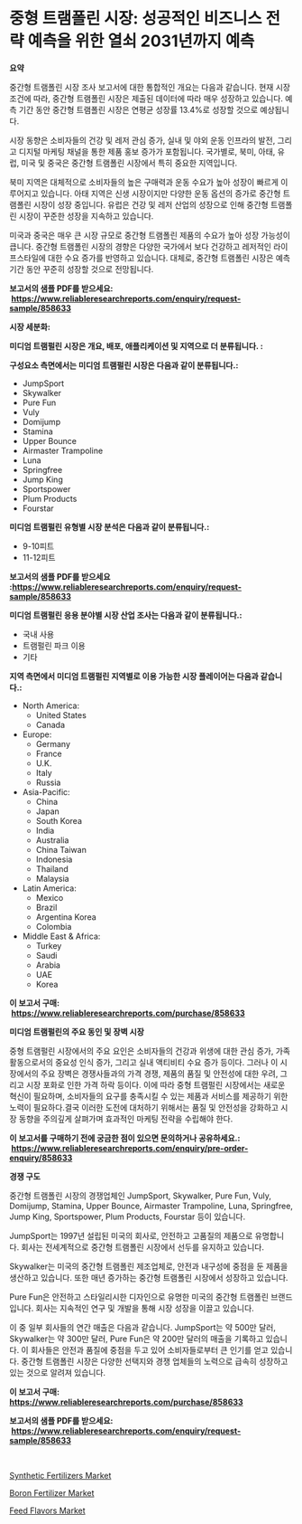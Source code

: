 <p><h1>중형 트램폴린 시장: 성공적인 비즈니스 전략 예측을 위한 열쇠 2031년까지 예측</h1></p><p><strong>요약</strong></p>
<p><p>중간형 트램폴린 시장 조사 보고서에 대한 통합적인 개요는 다음과 같습니다. 현재 시장 조건에 따라, 중간형 트램폴린 시장은 제출된 데이터에 따라 매우 성장하고 있습니다. 예측 기간 동안 중간형 트램폴린 시장은 연평균 성장률 13.4%로 성장할 것으로 예상됩니다.</p><p>시장 동향은 소비자들의 건강 및 레저 관심 증가, 실내 및 야외 운동 인프라의 발전, 그리고 디지털 마케팅 채널을 통한 제품 홍보 증가가 포함됩니다. 국가별로, 북미, 아태, 유럽, 미국 및 중국은 중간형 트램폴린 시장에서 특히 중요한 지역입니다.</p><p>북미 지역은 대체적으로 소비자들의 높은 구매력과 운동 수요가 높아 성장이 빠르게 이루어지고 있습니다. 아태 지역은 신생 시장이지만 다양한 운동 옵션의 증가로 중간형 트램폴린 시장이 성장 중입니다. 유럽은 건강 및 레저 산업의 성장으로 인해 중간형 트램폴린 시장이 꾸준한 성장을 지속하고 있습니다. </p><p>미국과 중국은 매우 큰 시장 규모로 중간형 트램폴린 제품의 수요가 높아 성장 가능성이 큽니다. 중간형 트램폴린 시장의 경향은 다양한 국가에서 보다 건강하고 레저적인 라이프스타일에 대한 수요 증가를 반영하고 있습니다. 대체로, 중간형 트램폴린 시장은 예측 기간 동안 꾸준히 성장할 것으로 전망됩니다.</p></p>
<p><strong>보고서의 샘플 PDF를 받으세요: &nbsp;<a href="https://www.reliableresearchreports.com/enquiry/request-sample/858633">https://www.reliableresearchreports.com/enquiry/request-sample/858633</a></strong></p>
<p><strong>시장 세분화:</strong></p>
<p><strong> 미디엄 트램펄린 시장은 개요, 배포, 애플리케이션 및 지역으로 더 분류됩니다. :</strong></p>
<p><strong>구성요소 측면에서는 미디엄 트램펄린 시장은 다음과 같이 분류됩니다.:</strong></p>
<p><ul><li>JumpSport</li><li>Skywalker</li><li>Pure Fun</li><li>Vuly</li><li>Domijump</li><li>Stamina</li><li>Upper Bounce</li><li>Airmaster Trampoline</li><li>Luna</li><li>Springfree</li><li>Jump King</li><li>Sportspower</li><li>Plum Products</li><li>Fourstar</li></ul></p>
<p><strong> 미디엄 트램펄린 유형별 시장 분석은 다음과 같이 분류됩니다.:</strong></p>
<p><ul><li>9-10피트</li><li>11-12피트</li></ul></p>
<p><strong>보고서의 샘플 PDF를 받으세요 :<a href="https://www.reliableresearchreports.com/enquiry/request-sample/858633">https://www.reliableresearchreports.com/enquiry/request-sample/858633</a></strong></p>
<p><strong> 미디엄 트램펄린 응용 분야별 시장 산업 조사는 다음과 같이 분류됩니다.:</strong></p>
<p><ul><li>국내 사용</li><li>트램펄린 파크 이용</li><li>기타</li></ul></p>
<p><strong>지역 측면에서 미디엄 트램펄린 지역별로 이용 가능한 시장 플레이어는 다음과 같습니다.:</strong></p>
<p><ul>
    <li>
        North America:
        <ul>
            <li>United States</li>
            <li>Canada</li>
        </ul>
    </li>
    <li>
        Europe:
        <ul>
            <li>Germany</li>
            <li>France</li>
            <li>U.K.</li>
            <li>Italy</li>
            <li>Russia</li>
        </ul>
    </li>
    <li>
        Asia-Pacific:
        <ul>
            <li>China</li>
            <li>Japan</li>
            <li>South Korea</li>
            <li>India</li>
            <li>Australia</li>
            <li>China Taiwan</li>
            <li>Indonesia</li>
            <li>Thailand</li>
            <li>Malaysia</li>
        </ul>
    </li>
    <li>
        Latin America:
        <ul>
            <li>Mexico</li>
            <li>Brazil</li>
            <li>Argentina Korea</li>
            <li>Colombia</li>
        </ul>
    </li>
    <li>
        Middle East & Africa:
        <ul>
            <li>Turkey</li>
            <li>Saudi</li>
            <li>Arabia</li>
            <li>UAE</li>
            <li>Korea</li>
        </ul>
    </li>
    </ul></p>
<p><strong>이 보고서 구매: &nbsp;<a href="https://www.reliableresearchreports.com/purchase/858633">https://www.reliableresearchreports.com/purchase/858633</a></strong></p>
<p><strong>미디엄 트램펄린의 주요 동인 및 장벽 시장</strong></p>
<p><p>중형 트램펄린 시장에서의 주요 요인은 소비자들의 건강과 위생에 대한 관심 증가, 가족 활동으로서의 중요성 인식 증가, 그리고 실내 액티비티 수요 증가 등이다. 그러나 이 시장에서의 주요 장벽은 경쟁사들과의 가격 경쟁, 제품의 품질 및 안전성에 대한 우려, 그리고 시장 포화로 인한 가격 하락 등이다. 이에 따라 중형 트램펄린 시장에서는 새로운 혁신이 필요하며, 소비자들의 요구를 충족시킬 수 있는 제품과 서비스를 제공하기 위한 노력이 필요하다.결국 이러한 도전에 대처하기 위해서는 품질 및 안전성을 강화하고 시장 동향을 주의깊게 살펴가며 효과적인 마케팅 전략을 수립해야 한다.</p></p>
<p><strong>이 보고서를 구매하기 전에 궁금한 점이 있으면 문의하거나 공유하세요.: &nbsp;<a href="https://www.reliableresearchreports.com/enquiry/pre-order-enquiry/858633">https://www.reliableresearchreports.com/enquiry/pre-order-enquiry/858633</a></strong></p>
<p><strong>경쟁 구도</strong></p>
<p><p>중간형 트램폴린 시장의 경쟁업체인 JumpSport, Skywalker, Pure Fun, Vuly, Domijump, Stamina, Upper Bounce, Airmaster Trampoline, Luna, Springfree, Jump King, Sportspower, Plum Products, Fourstar 등이 있습니다. </p><p>JumpSport는 1997년 설립된 미국의 회사로, 안전하고 고품질의 제품으로 유명합니다. 회사는 전세계적으로 중간형 트램폴린 시장에서 선두를 유지하고 있습니다. </p><p>Skywalker는 미국의 중간형 트램폴린 제조업체로, 안전과 내구성에 중점을 둔 제품을 생산하고 있습니다. 또한 매년 증가하는 중간형 트램폴린 시장에서 성장하고 있습니다.</p><p>Pure Fun은 안전하고 스타일리시한 디자인으로 유명한 미국의 중간형 트램폴린 브랜드입니다. 회사는 지속적인 연구 및 개발을 통해 시장 성장을 이끌고 있습니다.</p><p>이 중 일부 회사들의 연간 매출은 다음과 같습니다. JumpSport는 약 500만 달러, Skywalker는 약 300만 달러, Pure Fun은 약 200만 달러의 매출을 기록하고 있습니다. 이 회사들은 안전과 품질에 중점을 두고 있어 소비자들로부터 큰 인기를 얻고 있습니다. 중간형 트램폴린 시장은 다양한 선택지와 경쟁 업체들의 노력으로 급속히 성장하고 있는 것으로 알려져 있습니다.</p></p>
<p><strong>이 보고서 구매: &nbsp; <a href="https://www.reliableresearchreports.com/purchase/858633">https://www.reliableresearchreports.com/purchase/858633</a></strong></p>
<p><strong>보고서의 샘플 PDF를 받으세요: &nbsp;<a href="https://www.reliableresearchreports.com/enquiry/request-sample/858633">https://www.reliableresearchreports.com/enquiry/request-sample/858633</a></strong><strong></strong></p>
<p>&nbsp;</p>
<p><p><a href="https://changeable-paste-463.notion.site/Synthetic-Fertilizers-Market-A-Comprehensive-Report-of-its-Market-Share-Growth-Trends-2024-2031-ef08702684844bb089193caba46978af">Synthetic Fertilizers Market</a></p><p><a href="https://fuschia-pecorino-a6d.notion.site/Boron-Fertilizer-Market-Size-Furnishes-Valuable-Information-Encompassing-Market-Share-Market-Trends-46ab6d60c73447d5994164c13100324c">Boron Fertilizer Market</a></p><p><a href="https://changeable-paste-463.notion.site/Feed-Flavors-Market-Analysis-and-Market-Size-Global-Industry-Overview-Market-Segmentation-and-Fore-d13ae00e1cbe46e8a737699ddf6a8e27">Feed Flavors Market</a></p></p>